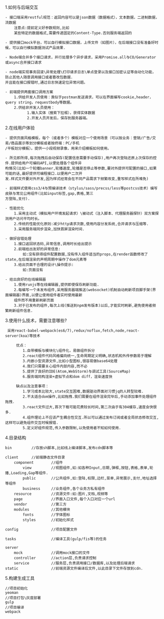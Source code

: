 1.如何与后端交互

    - 接口端采用restful规范：返回内容可以是json数据（数据格式），文本数据，二进制数据，流数据
        注意点:提前定义好参数规则,比如
        某些特定的数据格式,需要传递固定的Content-Type.否则服务端返回的

    - 提供接口mock平台，可以自行模拟接口数据，上传文件（如图片），在后端接口没有准备好时候，可以自行模拟数据测试产品效果.

    - Node端合并多个接口请求，并行处理多个异步请求，采用Promise.all与CO/Generator或async合并接口请求

    - node端实现事务回滚\异常处理\打印请求日志\单点登录以及接口加密认证等自动化功能，防止其他人随意调用接口或者篡改包数据.
    并且能在接口报错时,通过日志快速定位异常问题。

    - 前端提供两套接口调用方案
        1.供给开发人员使用：类似于postman发送请求，可以在界面编写cookie,header，query string，requestbody等数据。
        2.供给非开发人员使用：
              1.输入实体（搜索下拉框），获得实体数据
              2.开发人员开发后，保存到服务器端。

2.在线用户体验

    - 提供页面风格模板，每个（或者多个）模板对应一个使用场景（可以按业务：营销/广告/交易/商品展示等划分模板或者按终端：PC/手机
    /平板划分模板）。提供一小段视频录像，用来介绍模板如何使用。

    - 所见即所得,每次拖拽后自动保存(配置信息需要手动保存),用户再次登陆还原上次保存的控件.提供给用户可编码API,以便处理各个组件异
    构情况(比如一个轮播banner,轮播速度,轮播是否停止等参数,要对外提供可配置的接口,如果可能的话,最好提供可编程接口.以便用户二次开
    发.样式文件要对外开发,因为样式经常会在不同产品需求下频繁改变,重写样式在所难免)

    - 前端样式使用css3/4与预编译技术（stylus/sass/precss/less等postcss技术）编写皮肤与常见公用组件(比如input标签,gap,表格,第三
    方登陆,支付).

    - 性能优化
        1.采用主动式（模拟用户环境发起请求）\被动式（注入脚本、代理服务器探针）双方案探测用户访问平均时长。
        2.传统的性能优化原则:减少http请求次数,使用内容分发系统,合并请求与压缩等.
        3.采用服务端同步渲染,加快首屏渲染时间.

    - 做好容错处理
        1.接口返回状态码,异常信息,调用时长给出提示
        2.前端给出友好的异常信息:
            如:没有获得组件配置数据,没有传入组件适当的props,在render函数修改了state,在后端渲染的声明周期中操作了dom元素等
        3.给出页面不合理的设计\操作提示:
            如:页面没有

    - 给出良好的在线编辑器
        1.使用runjs等在线编辑器,提供即使保存刷新功能.
        2.每编写一个未发布组件,采用服务器端推送(websocket)机制自动刷新项目脚手架(界面编辑器)界面,以便让使用组件者实时使用最新
        组件而不用重新刷新页面
        3.对于已发布的组件,每次上线(推送到npm发布版本)以后,才能实时刷新,避免使用者频繁刷新组件信息.

3.使用什么技术，需要注意哪些?

     采用react-babel-webpack(es6/7),redux/noflux,fetch,node,react-server(koa)等技术

         优点：
            1.自带模板与模块化\组件化，易做组件拆分
            2.react组件代码风格偏向统一,生命周期定义明确,状态机和外传参数易于理解
            3.内嵌小型资源文件,比如小型图标,很容易做base64处理
            4.我们只需要关心组件内部内容,而不必
            5.提供了良好的IDE(Atom,WebStorm)与调试工具(SourceMap)
            6.服务端同构渲染+虚拟节点和dom diff，渲染速度快

         缺点以及注意事项：
            1.学习成本比较大,state交互困难,数据驱动界面对习惯jq的人转型较难.
            2.不太适合dom操作,比如拖拽.我们需要在组件渲染完毕后,手动添加事件处理组件拖拽.
            3.react文件过大,首次下载可能花费较长时间,第二次由于有304缓存,速度会快很多.
            4.组件理论上不应该产生耦合性交互.所以可以通过发布订阅或者全局状态修改交互,这样可以避免组件交互时候报错.
            5.定义好组件规范,传入参数限制,以免使用者不知如何使用.

4.目录结构

    bin         //存放sh脚本,比如线上编译脚本,发布cdn脚本等

    client      //前端静态文件目录
        component        //组件
            view         //视图组件,如:如各种Input,日期,弹框,按钮,表格,表单,轮播,Loading,Gap等组件.
            public       //公共组件,如:登陆,权限,边栏,菜单,异常展示,支付,地址选择等组件
            business     //业务组件,各个业务方私有组件
        resource         //资源文件:如:图片,文档,视频等
        page             //界面入口文件,每个入口对应一个url
        vendor           //第三方
        modules          //其他模块
            fonts        //字体图标
            styles       //初始化样式

    config               //项目配置文件

    tasks                //编译工具(gulp/fis等)的任务

    server
        mock             //调用mock接口的文件
        controller       //action层,负责请求控制
        service          //服务层,负责调用接口/数据库,以及处理后端请求
    static               //前端资源文件编译后文件,以此目录下文件存放到cdn.

5.构建生成工具

    //项目初始化
    yeoman
    //项目打包\灰度部署
    gulp
    //项目编译
    webpack

